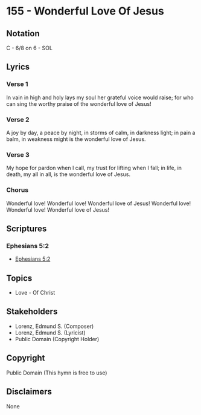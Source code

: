 # 155 - Wonderful Love Of Jesus

## Notation

C - 6/8 on 6 - SOL

## Lyrics

### Verse 1

In vain in high and holy lays my soul her grateful voice would raise; for who can sing the worthy praise of the wonderful love of Jesus!

### Verse 2

A joy by day, a peace by night, in storms of calm, in darkness light; in pain a balm, in weakness might is the wonderful love of Jesus.

### Verse 3

My hope for pardon when I call, my trust for lifting when I fall; in life, in death, my all in all, is the wonderful love of Jesus.

### Chorus

Wonderful love! Wonderful love! Wonderful love of Jesus! Wonderful love! Wonderful love! Wonderful love of Jesus!


## Scriptures

### Ephesians 5:2

- [Ephesians 5:2](https://www.biblegateway.com/passage/?search=Ephesians%205%3A2)


## Topics

- Love - Of Christ

## Stakeholders

- Lorenz, Edmund S. (Composer)
- Lorenz, Edmund S. (Lyricist)
- Public Domain (Copyright Holder)

## Copyright

Public Domain
(This hymn is free to use)

## Disclaimers

None

